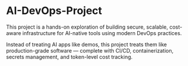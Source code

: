 # AI-DevOps-Project

This project is a hands-on exploration of building secure, scalable, cost-aware infrastructure for AI-native tools using modern DevOps practices.

Instead of treating AI apps like demos, this project treats them like production-grade software — complete with CI/CD, containerization, secrets management, and token-level cost tracking.

